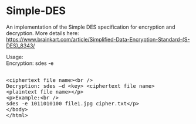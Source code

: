 # Simple-DES

An implementation of the Simple DES specification for encryption and decryption.
More details here:  
https://www.brainkart.com/article/Simplified-Data-Encryption-Standard-(S-DES)_8343/

Usage:  
Encryption: sdes -e <key> <plaintext file name> <ciphertext file name>  
Decryption: sdes –d <key> <ciphertext file name> <plaintext file name>  

Example:  
sdes -e 1011010100 file1.jpg cipher.txt
